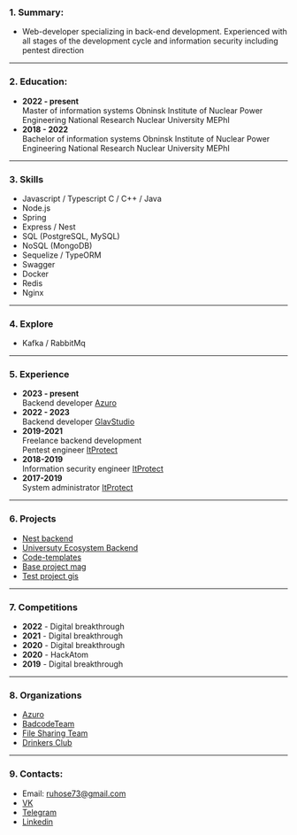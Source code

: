 ### 1. Summary: ###
* Web-developer specializing in back-end development. Experienced with all stages of the development cycle and information security including pentest direction

---
### 2. Education: ###
*  **2022 - present**  
Master of information systems Obninsk Institute of Nuclear Power Engineering National Research Nuclear University MEPhI
*  **2018 - 2022**  
Bachelor of information systems Obninsk Institute of Nuclear Power Engineering National Research Nuclear University MEPhI

---
### 3. Skills ###
*  Javascript / Typescript C / C++ / Java
*  Node.js
*  Spring
*  Express / Nest
*  SQL (PostgreSQL, MySQL)
*  NoSQL (MongoDB)
*  Sequelize / TypeORM
*  Swagger
*  Docker
*  Redis
*  Nginx

---
### 4. Explore ###

*  Kafka / RabbitMq

---
### 5. Experience ###
*  **2023 - present**  
Backend developer [Azuro](https://azuro.org/)
*  **2022 - 2023**  
Backend developer [GlavStudio](https://glavstudio.pro/)
*  **2019-2021**  
Freelance backend development  
Pentest engineer [ItProtect](https://itprotect.ru/)
*  **2018-2019**  
Information security engineer [ItProtect](https://itprotect.ru/)
*  **2017-2019**  
System administrator [ItProtect](https://itprotect.ru/)

---
### 6. Projects ###
*  [Nest backend](https://github.com/ruhose73/test-backend-nest)
*  [Universuty Ecosystem Backend](https://github.com/ruhose73/university-ecosystem-back)
*  [Code-templates](https://github.com/ruhose73/Code-templates)
*  [Base project mag](https://github.com/ruhose73/base-project-mag)
*  [Test project gis](https://github.com/ruhose73/test-project-gis)

---
### 7. Competitions ###
*  **2022** - Digital breakthrough
*  **2021** - Digital breakthrough
*  **2020** - Digital breakthrough
*  **2020** - HackAtom
*  **2019** - Digital breakthrough

---
### 8. Organizations ###
*  [Azuro](https://github.com/Azuro-protocol)
*  [BadcodeTeam](https://github.com/badcodeTeam)
*  [File Sharing Team](https://github.com/file-sharing-erp-team)
*  [Drinkers Club](https://github.com/drinkers-group)

---
### 9. Contacts: ###
*  Email: ruhose73@gmail.com
*  [VK](https://vk.com/chegevarys)
*  [Telegram](https://t.me/Toropcha)
*  [Linkedin](https://www.linkedin.com/in/ruhose73/)
